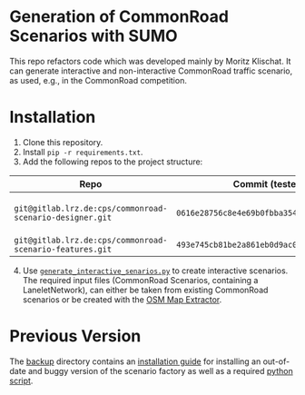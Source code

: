 # Generation of CommonRoad Scenarios with SUMO
This repo refactors code which was developed mainly by Moritz Klischat. It can generate interactive and non-interactive CommonRoad traffic scenario, as used, e.g., in the CommonRoad competition. 

# Installation
1. Clone this repository.
2. Install `pip -r requirements.txt`.
3. Add the following repos to the project structure:

| Repo | Commit (tested) | Remark |
|------|-----------------|----|
|`git@gitlab.lrz.de:cps/commonroad-scenario-designer.git` | `0616e28756c8e4e69b0fbba354251547a4844025` | `commonroad-scenario-designer>=0.7.2` should work | 
| `git@gitlab.lrz.de:cps/commonroad-scenario-features.git` | `493e745cb81be2a861eb0d9ac002c92560cbada4` ||

4. Use [`generate_interactive_senarios.py`](scripts/generate_interactive_senarios.py) to create interactive scenarios. The required input files (CommonRoad Scenarios, containing a LaneletNetwork), can either be taken from existing CommonRoad scenarios or be created with the [OSM Map Extractor](https://gitlab.lrz.de/cps/osm-map-extractor).

# Previous Version
The [backup](backup) directory contains an [installation guide](backup/installation_guide_scenariofactory.txt) for installing an out-of-date and buggy version of the scenario factory as well as a required [python script](backup/generate_interactive_senarios.py).